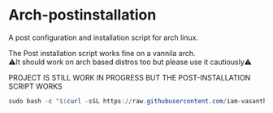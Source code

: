 # Arch-postinstallation
A post configuration and installation script for arch linux.

The Post installation script works fine on a vannila arch.  
⚠️It should work on arch based distros too but please use it cautiously⚠️

PROJECT IS STILL WORK IN PROGRESS BUT THE POST-INSTALLATION SCRIPT WORKS

```ps1
sudo bash -c "$(curl -sSL https://raw.githubusercontent.com/iam-vasanth/Arch-postinstallation/main/Scripts/ArchPI.sh)"
```
